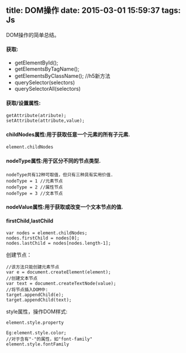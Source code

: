 title: DOM操作
date: 2015-03-01 15:59:37
tags: Js
---

DOM操作的简单总结。
<!-- more -->

#### 获取:

- getElementById();
- getElementsByTagName();
- getElementsByClassName(); //h5新方法
- querySelector(selectors)
- querySelectorAll(selectors)

#### 获取/设置属性:

    getAttribute(atribute);
    setAttribute(attribute,value);

#### childNodes属性:用于获取任意一个元素的所有子元素.

`element.childNodes`

#### nodeType属性:用于区分不同的节点类型.

    nodeType共有12种可取值，但只有三种具有实用价值.
    nodeType = 1 //元素节点
    nodeType = 2 //属性节点
    nodeType = 3 //文本节点

#### nodeValue属性:用于获取或改变一个**文本**节点的值.

#### firstChild,lastChild

    var nodes = element.childNodes;
    nodes.firstChild = nodes[0];
    nodes.lastChild = nodes[nodes.length-1];

创建节点：
    
    //该方法只能创建元素节点
    var e = document.createElement(element);
    //创建文本节点
    var text = document.createTextNode(value);
    //将节点插入DOM中:
    target.appendChild(e);
    target.appendChild(text);

style属性，操作DOM样式:

    element.style.property
    
    Eg:element.style.color;
    //对于含有"-"的属性，如"font-family"
    element.style.fontFamily